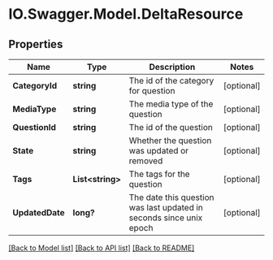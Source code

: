 # IO.Swagger.Model.DeltaResource
## Properties

Name | Type | Description | Notes
------------ | ------------- | ------------- | -------------
**CategoryId** | **string** | The id of the category for question | [optional] 
**MediaType** | **string** | The media type of the question | [optional] 
**QuestionId** | **string** | The id of the question | [optional] 
**State** | **string** | Whether the question was updated or removed | [optional] 
**Tags** | **List&lt;string&gt;** | The tags for the question | [optional] 
**UpdatedDate** | **long?** | The date this question was last updated in seconds since unix epoch | [optional] 

[[Back to Model list]](../README.md#documentation-for-models) [[Back to API list]](../README.md#documentation-for-api-endpoints) [[Back to README]](../README.md)

